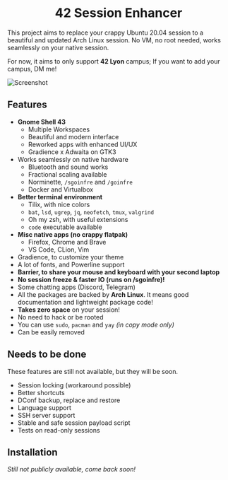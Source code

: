 
<h1 align=center>42 Session Enhancer</h1>

This project aims to replace your crappy Ubuntu 20.04 session to a beautiful and updated Arch Linux session. No VM, no root needed, works seamlessly on your native session.

For now, it aims to only support **42 Lyon** campus; If you want to add your campus, DM me!

![Screenshot](https://imgur.com/VxLyKYZ.png)

## Features

- **Gnome Shell 43**
	- Multiple Workspaces
	- Beautiful and modern interface
	- Reworked apps with enhanced UI/UX
	- Gradience x Adwaita on GTK3
- Works seamlessly on native hardware
	- Bluetooth and sound works
	- Fractional scaling available
	- Norminette, `/sgoinfre` and `/goinfre`
	- Docker and Virtualbox
- **Better terminal environment**
	- Tilix, with nice colors
	- `bat`, `lsd`, `ugrep`, `jq`, `neofetch`, `tmux`, `valgrind`
	- Oh my zsh, with useful extensions
	- `code` executable available
- **Misc native apps (no crappy flatpak)**
	- Firefox, Chrome and Brave
	- VS Code, CLion, Vim
- Gradience, to customize your theme
- A lot of fonts, and Powerline support
- **Barrier, to share your mouse and keyboard with your second laptop**
- **No session freeze & faster IO (runs on /sgoinfre)!**
- Some chatting apps (Discord, Telegram)
- All the packages are backed by **Arch Linux**. It means good documentation and lightweight package code!
- **Takes zero space** on your session!
- No need to hack or be rooted
- You can use `sudo`, `pacman` and `yay` *(in copy mode only)*
- Can be easily removed

## Needs to be done
These features are still not available, but they will be soon.
- Session locking (workaround possible)
- Better shortcuts
- DConf backup, replace and restore
- Language support
- SSH server support
- Stable and safe session payload script
- Tests on read-only sessions

## Installation
*Still not publicly available, come back soon!*
